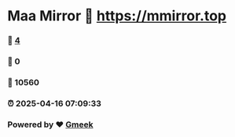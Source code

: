 # Maa Mirror :link: https://mmirror.top 
### :page_facing_up: [4](https://mmirror.top/tag.html) 
### :speech_balloon: 0 
### :hibiscus: 10560 
### :alarm_clock: 2025-04-16 07:09:33 
### Powered by :heart: [Gmeek](https://github.com/Meekdai/Gmeek)
